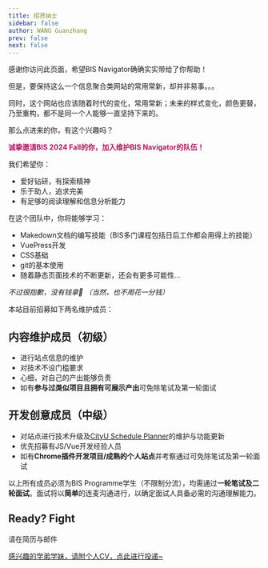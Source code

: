 ```yaml
---
title: 招贤纳士
sidebar: false
author: WANG Guanzhang
prev: false
next: false
---
```


感谢你访问此页面，希望BIS Navigator确确实实带给了你帮助！

但是，要保持这么一个信息聚合类网站的常用常新，却并非易事。。。

同时，这个网站也应该随着时代的变化，常用常新；未来的样式变化，颜色更替，乃至重构，都不是同一个人能够一直坚持下来的。

那么点进来的你，有这个兴趣吗？

__<font color=#b01861>诚挚邀请BIS 2024 Fall的你，加入维护BIS Navigator的队伍！</font>__

我们希望你：

- 爱好钻研，有探索精神
- 乐于助人，追求完美
- 有足够的阅读理解和信息分析能力

在这个团队中，你将能够学习：

- Makedown文档的编写技能（BIS多门课程包括日后工作都会用得上的技能）
- VuePress开发
- CSS基础
- git的基本使用
- 随着静态页面技术的不断更新，还会有更多可能性...

_不过很抱歉，没有钱拿🙇 （当然，也不用花一分钱）_

本站目前招募如下两名维护成员：

## 内容维护成员（初级）
- 进行站点信息的维护
- 对技术不设门槛要求
- 心细，对自己的产出能够负责
- 如有**参与过类似项目且拥有可展示产出**可免除笔试及第一轮面试

## 开发创意成员（中级）
- 对站点进行技术升级及[CityU Schedule Planner](../Useful/CourseEnroll/extension)的维护与功能更新
- 优先招募有JS/Vue开发经验人员
- 如有**Chrome插件开发项目/成熟的个人站点**并考察通过可免除笔试及第一轮面试

以上所有成员必须为BIS Programme学生（不限制分流），均需通过**一轮笔试及二轮面试**。面试将以**简单**的连麦沟通进行，以确定面试人具备必需的沟通理解能力。

## Ready? Fight

请在简历与邮件

[感兴趣的学弟学妹，请附个人CV，点此进行投递~](mailto:WANG%20Guanzhang<Guanzhang.WANG@my.cityu.edu.hk>?subject=The%20BIS%20Navigator%20Application%202024)
